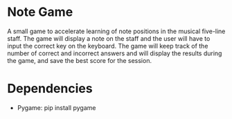 # Note Game
A small game to accelerate learning of note positions in the musical five-line staff. The game will display a note on the staff and the user will have to input the correct key on the keyboard. The game will keep track of the number of correct and incorrect answers and will display the results during the game, and save the best score for the session.

# Dependencies
- Pygame: pip install pygame